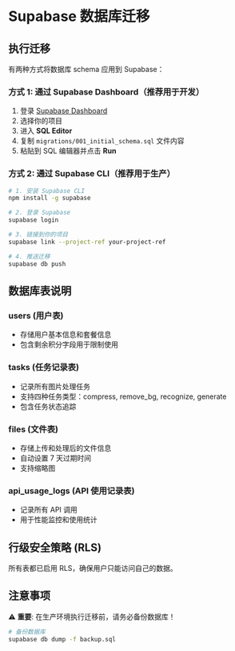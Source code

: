 # Supabase 数据库迁移

## 执行迁移

有两种方式将数据库 schema 应用到 Supabase：

### 方式 1: 通过 Supabase Dashboard（推荐用于开发）

1. 登录 [Supabase Dashboard](https://supabase.com/dashboard)
2. 选择你的项目
3. 进入 **SQL Editor**
4. 复制 `migrations/001_initial_schema.sql` 文件内容
5. 粘贴到 SQL 编辑器并点击 **Run**

### 方式 2: 通过 Supabase CLI（推荐用于生产）

```bash
# 1. 安装 Supabase CLI
npm install -g supabase

# 2. 登录 Supabase
supabase login

# 3. 链接到你的项目
supabase link --project-ref your-project-ref

# 4. 推送迁移
supabase db push
```

## 数据库表说明

### users (用户表)
- 存储用户基本信息和套餐信息
- 包含剩余积分字段用于限制使用

### tasks (任务记录表)
- 记录所有图片处理任务
- 支持四种任务类型：compress, remove_bg, recognize, generate
- 包含任务状态追踪

### files (文件表)
- 存储上传和处理后的文件信息
- 自动设置 7 天过期时间
- 支持缩略图

### api_usage_logs (API 使用记录表)
- 记录所有 API 调用
- 用于性能监控和使用统计

## 行级安全策略 (RLS)

所有表都已启用 RLS，确保用户只能访问自己的数据。

## 注意事项

⚠️ **重要**: 在生产环境执行迁移前，请务必备份数据库！

```bash
# 备份数据库
supabase db dump -f backup.sql
```
